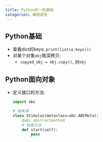 ```yaml
---
title: Python的一些基础
categories: 编程语言
---
```




## Python基础

* 查看dict的keys: `print(list(a.keys())`
* 对某个对象`obj`做深拷贝:
  *  `copyed_obj = obj.copy()`, 对`obj`


## Python面向对象

* 定义接口的方法:

  ```python
  import abc
  
  # 抽象类
  class Stimulus(metaclass=abc.ABCMeta):
      @abc.abstractmethod
      # 抽象方法
      def start(self):
          pass
  ```

  

